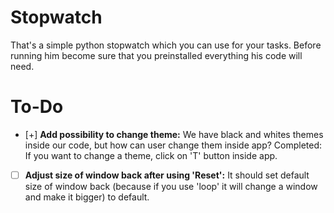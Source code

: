 # Stopwatch

That's a simple python stopwatch which you can use for your tasks. Before running him become sure that you preinstalled everything his code will need.

# To-Do

- [+] **Add possibility to change theme:** We have black and whites themes inside our code, but how can user change them inside app? Completed: If you want to change a theme, click on 'T' button inside app.
- [ ] **Adjust size of window back after using 'Reset':** It should set default size of window back (because if you use 'loop' it will change a window and make it bigger) to default.
